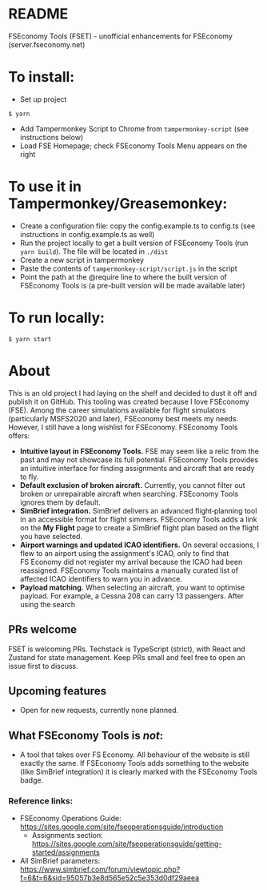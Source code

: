 # README

FSEconomy Tools (FSET) - unofficial enhancements for FSEconomy (server.fseconomy.net)

# To install:

- Set up project

```
$ yarn
```

- Add Tampermonkey Script to Chrome from `tampermonkey-script` (see instructions below)
- Load FSE Homepage; check FSEconomy Tools Menu appears on the right

# To use it in Tampermonkey/Greasemonkey:

- Create a configuration file: copy the config.example.ts to config.ts (see instructions in config.example.ts as well)
- Run the project locally to get a built version of FSEconomy Tools (run `yarn build`). The file will be located in `./dist`
- Create a new script in tampermonkey
- Paste the contents of `tampermonkey-script/script.js` in the script
- Point the path at the @require line to where the built version of FSEconomy Tools is (a pre-built version will be made available later)

# To run locally:

`$ yarn start`

# About

This is an old project I had laying on the shelf and decided to dust it off and publish it on GitHub.
This tooling was created because I love FSEconomy (FSE). Among the career simulations available for flight simulators (particularly MSFS2020 and later), FSEconomy best meets my needs. However, I still have a long wishlist for FSEconomy. FSEconomy Tools offers:

- **Intuitive layout in FSEconomy Tools.** FSE may seem like a relic from the past and may not showcase its full potential. FSEconomy Tools provides an intuitive interface for finding assignments and aircraft that are ready to fly.
- **Default exclusion of broken aircraft.** Currently, you cannot filter out broken or unrepairable aircraft when searching. FSEconomy Tools ignores them by default.
- **SimBrief integration.** SimBrief delivers an advanced flight‑planning tool in an accessible format for flight simmers. FSEconomy Tools adds a link on the **My Flight** page to create a SimBrief flight plan based on the flight you have selected.
- **Airport warnings and updated ICAO identifiers.** On several occasions, I flew to an airport using the assignment's ICAO, only to find that FS Economy did not register my arrival because the ICAO had been reassigned. FSEconomy Tools maintains a manually curated list of affected ICAO identifiers to warn you in advance.
- **Payload matching.** When selecting an aircraft, you want to optimise payload. For example, a Cessna 208 can carry 13 passengers. After using the search

## PRs welcome

FSET is welcoming PRs. Techstack is TypeScript (strict), with React and Zustand for state management. Keep PRs small and feel free to open an issue first to discuss.

## Upcoming features

- Open for new requests, currently none planned.

## What FSEconomy Tools is _not_:

- A tool that takes over FS Economy. All behaviour of the website is still exactly the same. If FSEconomy Tools adds something to the website (like SimBrief integration) it is clearly marked with the FSEconomy Tools badge.

### Reference links:

- FSEconomy Operations Guide: https://sites.google.com/site/fseoperationsguide/introduction
  - Assignments section: https://sites.google.com/site/fseoperationsguide/getting-started/assignments
- All SimBrief parameters: https://www.simbrief.com/forum/viewtopic.php?f=6&t=6&sid=95057b3e8d565e52c5e353d0df29aeea
